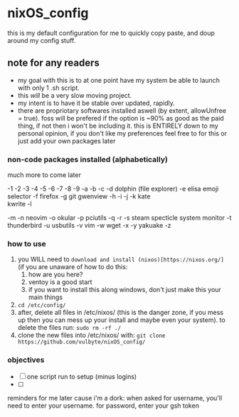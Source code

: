 # nixOS_config
this is my default configuration for me to quickly copy paste, and doup around my config stuff. 

## note for any readers
- my goal with this is to at one point have my system be able to launch with only 1 .sh script.
- this *will* be a very slow moving project. 
- my intent is to have it be stable over updated, rapidly.
- there are propriotary softwares installed aswell (by extent, allowUnfree = true). foss will be prefered if the option is ~90% as good as the paid thing, if not then i won't be including it. this is ENTIRELY down to my personal opinion, if you don't like my preferences feel free to for this or just add your own packages later

### non-code packages installed (alphabetically) 
much more to come later

-1
-2
-3
-4
-5
-6
-7
-8
-9
-a
-b
-c
-d
    dolphin (file explorer)
-e
    elisa
    emoji selector
-f
    firefox
-g
    git
    gwenview
-h
-i
-j
-k
    kate    
    kwrite
-l
    
-m
-n
    neovim
-o
    okular
-p
    pciutils
-q
-r
-s
    steam
    specticle
    system monitor
-t
    thunderbird
-u
    usbutils
-v
    vim
-w
    wget
-x
-y
    yakuake
-z

### how to use
1. you WILL need to ```download and install (nixos)[https://nixos.org/]```
(if you are unaware of how to do this:
    1. how are you here?
    2. ventoy is a good start
    3. if you want to install this along windows, don't just make this your main things
2. ```cd /etc/config/```
3. after, delete all files in /etc/nixos/ (this is the danger zone, if you mess up then you can mess up your install and maybe even your system).
    to delete the files run: ```sudo rm -rf ./```
4. clone the new files into /etc/nixos/ with: ```git clone https://github.com/vulbyte/nixOS_config/```

### objectives
- [ ] one script run to setup (minus logins)
- [ ] 

reminders for me later cause i'm a dork: 
when asked for username, you'll need to enter your username.
for password, enter your gsh token
